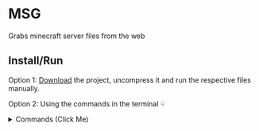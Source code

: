 # MSG
 Grabs minecraft server files from the web

## Install/Run

Option 1: [Download](https://github.com/8mpty/MSG/archive/refs/heads/main.zip) the project, uncompress it and run the respective files manually.

Option 2: Using the commands in the terminal ☟

<details><summary>Commands (Click Me)</summary>
<p>
 
```
bash -c "$(wget -qLO - https://github.com/8mpty/MSG/main/build-grabber.sh)"
```

</p>
</details>
